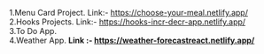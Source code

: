 1.Menu Card Project. Link:- https://choose-your-meal.netlify.app/
<br>
2.Hooks Projects. Link:- https://hooks-incr-decr-app.netlify.app/
<br>
3.To Do App.
<br>
4.Weather App. <b>Link :-<b/> https://weather-forecastreact.netlify.app/

